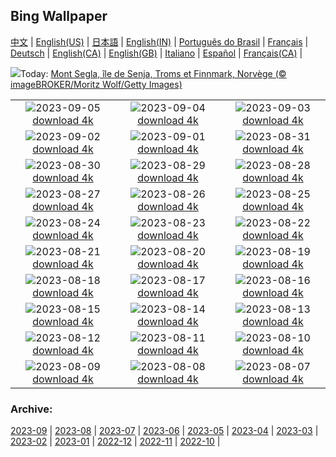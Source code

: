 ## Bing Wallpaper
[中文](README.md) |                     [English(US)](en-US.md) |                     [日本語](ja-JP.md) |                     [English(IN)](en-IN.md) |                     [Português do Brasil](pt-BR.md) |                     [Français](fr-FR.md) |                     [Deutsch](de-DE.md) |                     [English(CA)](en-CA.md) |                     [English(GB)](en-GB.md) |                     [Italiano](it-IT.md) |                     [Español](es-ES.md) |                     [Français(CA)](fr-CA.md) |                    

![](https://www.bing.com/th?id=OHR.MountSegla_FR-CA3664443685_UHD.jpg&w=1000)Today: [Mont Segla, île de Senja, Troms et Finnmark, Norvège (© imageBROKER/Moritz Wolf/Getty Images)](https://www.bing.com/th?id=OHR.MountSegla_FR-CA3664443685_UHD.jpg)

|      |      |      |
| :----: | :----: | :----: |
|![](https://www.bing.com/th?id=OHR.BourgesMarsh_FR-CA3870062021_UHD.jpg&pid=hp&w=384&h=216&rs=1&c=4)2023-09-05 [download 4k](https://www.bing.com/th?id=OHR.BourgesMarsh_FR-CA3870062021_UHD.jpg)|![](https://www.bing.com/th?id=OHR.ManhattanAerial_FR-CA3613326051_UHD.jpg&pid=hp&w=384&h=216&rs=1&c=4)2023-09-04 [download 4k](https://www.bing.com/th?id=OHR.ManhattanAerial_FR-CA3613326051_UHD.jpg)|![](https://www.bing.com/th?id=OHR.TinyHummer_FR-CA3581077617_UHD.jpg&pid=hp&w=384&h=216&rs=1&c=4)2023-09-03 [download 4k](https://www.bing.com/th?id=OHR.TinyHummer_FR-CA3581077617_UHD.jpg)|
|![](https://www.bing.com/th?id=OHR.CamelsAbove_FR-CA3229345898_UHD.jpg&pid=hp&w=384&h=216&rs=1&c=4)2023-09-02 [download 4k](https://www.bing.com/th?id=OHR.CamelsAbove_FR-CA3229345898_UHD.jpg)|![](https://www.bing.com/th?id=OHR.IronwoodCactus_FR-CA2939591487_UHD.jpg&pid=hp&w=384&h=216&rs=1&c=4)2023-09-01 [download 4k](https://www.bing.com/th?id=OHR.IronwoodCactus_FR-CA2939591487_UHD.jpg)|![](https://www.bing.com/th?id=OHR.NingalooShark_FR-CA2661288906_UHD.jpg&pid=hp&w=384&h=216&rs=1&c=4)2023-08-31 [download 4k](https://www.bing.com/th?id=OHR.NingalooShark_FR-CA2661288906_UHD.jpg)|
|![](https://www.bing.com/th?id=OHR.JupiterArtland_FR-CA8489592743_UHD.jpg&pid=hp&w=384&h=216&rs=1&c=4)2023-08-30 [download 4k](https://www.bing.com/th?id=OHR.JupiterArtland_FR-CA8489592743_UHD.jpg)|![](https://www.bing.com/th?id=OHR.DubrovnikHarbor_FR-CA2116285178_UHD.jpg&pid=hp&w=384&h=216&rs=1&c=4)2023-08-29 [download 4k](https://www.bing.com/th?id=OHR.DubrovnikHarbor_FR-CA2116285178_UHD.jpg)|![](https://www.bing.com/th?id=OHR.JejuIsland_FR-CA1926465590_UHD.jpg&pid=hp&w=384&h=216&rs=1&c=4)2023-08-28 [download 4k](https://www.bing.com/th?id=OHR.JejuIsland_FR-CA1926465590_UHD.jpg)|
|![](https://www.bing.com/th?id=OHR.MuseumIsland_FR-CA1507104420_UHD.jpg&pid=hp&w=384&h=216&rs=1&c=4)2023-08-27 [download 4k](https://www.bing.com/th?id=OHR.MuseumIsland_FR-CA1507104420_UHD.jpg)|![](https://www.bing.com/th?id=OHR.YellowstoneFalls_FR-CA0933984187_UHD.jpg&pid=hp&w=384&h=216&rs=1&c=4)2023-08-26 [download 4k](https://www.bing.com/th?id=OHR.YellowstoneFalls_FR-CA0933984187_UHD.jpg)|![](https://www.bing.com/th?id=OHR.SharkFinCove_FR-CA8909566160_UHD.jpg&pid=hp&w=384&h=216&rs=1&c=4)2023-08-25 [download 4k](https://www.bing.com/th?id=OHR.SharkFinCove_FR-CA8909566160_UHD.jpg)|
|![](https://www.bing.com/th?id=OHR.SkogafossWaterfall_FR-CA8092980830_UHD.jpg&pid=hp&w=384&h=216&rs=1&c=4)2023-08-24 [download 4k](https://www.bing.com/th?id=OHR.SkogafossWaterfall_FR-CA8092980830_UHD.jpg)|![](https://www.bing.com/th?id=OHR.TunisiaAmphitheatre_FR-CA7849537174_UHD.jpg&pid=hp&w=384&h=216&rs=1&c=4)2023-08-23 [download 4k](https://www.bing.com/th?id=OHR.TunisiaAmphitheatre_FR-CA7849537174_UHD.jpg)|![](https://www.bing.com/th?id=OHR.EmeraldLakeYukon_FR-CA7580050863_UHD.jpg&pid=hp&w=384&h=216&rs=1&c=4)2023-08-22 [download 4k](https://www.bing.com/th?id=OHR.EmeraldLakeYukon_FR-CA7580050863_UHD.jpg)|
|![](https://www.bing.com/th?id=OHR.StartPointLight_FR-CA7360302172_UHD.jpg&pid=hp&w=384&h=216&rs=1&c=4)2023-08-21 [download 4k](https://www.bing.com/th?id=OHR.StartPointLight_FR-CA7360302172_UHD.jpg)|![](https://www.bing.com/th?id=OHR.CameraSquirrel_FR-CA6868729424_UHD.jpg&pid=hp&w=384&h=216&rs=1&c=4)2023-08-20 [download 4k](https://www.bing.com/th?id=OHR.CameraSquirrel_FR-CA6868729424_UHD.jpg)|![](https://www.bing.com/th?id=OHR.CanadianNationalExhibition_FR-CA0763766374_UHD.jpg&pid=hp&w=384&h=216&rs=1&c=4)2023-08-19 [download 4k](https://www.bing.com/th?id=OHR.CanadianNationalExhibition_FR-CA0763766374_UHD.jpg)|
|![](https://www.bing.com/th?id=OHR.GeckoLeaf_FR-CA6303740147_UHD.jpg&pid=hp&w=384&h=216&rs=1&c=4)2023-08-18 [download 4k](https://www.bing.com/th?id=OHR.GeckoLeaf_FR-CA6303740147_UHD.jpg)|![](https://www.bing.com/th?id=OHR.KeyWestBridge_FR-CA5922360725_UHD.jpg&pid=hp&w=384&h=216&rs=1&c=4)2023-08-17 [download 4k](https://www.bing.com/th?id=OHR.KeyWestBridge_FR-CA5922360725_UHD.jpg)|![](https://www.bing.com/th?id=OHR.TaorminaSquare_FR-CA5370881089_UHD.jpg&pid=hp&w=384&h=216&rs=1&c=4)2023-08-16 [download 4k](https://www.bing.com/th?id=OHR.TaorminaSquare_FR-CA5370881089_UHD.jpg)|
|![](https://www.bing.com/th?id=OHR.AvatarMountain_FR-CA5107551817_UHD.jpg&pid=hp&w=384&h=216&rs=1&c=4)2023-08-15 [download 4k](https://www.bing.com/th?id=OHR.AvatarMountain_FR-CA5107551817_UHD.jpg)|![](https://www.bing.com/th?id=OHR.PerseidsOregon_FR-CA4851481325_UHD.jpg&pid=hp&w=384&h=216&rs=1&c=4)2023-08-14 [download 4k](https://www.bing.com/th?id=OHR.PerseidsOregon_FR-CA4851481325_UHD.jpg)|![](https://www.bing.com/th?id=OHR.ThreeElephants_FR-CA1889757265_UHD.jpg&pid=hp&w=384&h=216&rs=1&c=4)2023-08-13 [download 4k](https://www.bing.com/th?id=OHR.ThreeElephants_FR-CA1889757265_UHD.jpg)|
|![](https://www.bing.com/th?id=OHR.GwaiiHaanasNP_FR-CA0375458941_UHD.jpg&pid=hp&w=384&h=216&rs=1&c=4)2023-08-12 [download 4k](https://www.bing.com/th?id=OHR.GwaiiHaanasNP_FR-CA0375458941_UHD.jpg)|![](https://www.bing.com/th?id=OHR.WorldLionDay_FR-CA5931612553_UHD.jpg&pid=hp&w=384&h=216&rs=1&c=4)2023-08-11 [download 4k](https://www.bing.com/th?id=OHR.WorldLionDay_FR-CA5931612553_UHD.jpg)|![](https://www.bing.com/th?id=OHR.BathurstArt_FR-CA5042727261_UHD.jpg&pid=hp&w=384&h=216&rs=1&c=4)2023-08-10 [download 4k](https://www.bing.com/th?id=OHR.BathurstArt_FR-CA5042727261_UHD.jpg)|
|![](https://www.bing.com/th?id=OHR.InfinityTaipei_FR-CA4799284385_UHD.jpg&pid=hp&w=384&h=216&rs=1&c=4)2023-08-09 [download 4k](https://www.bing.com/th?id=OHR.InfinityTaipei_FR-CA4799284385_UHD.jpg)|![](https://www.bing.com/th?id=OHR.BodieNC_FR-CA4535017907_UHD.jpg&pid=hp&w=384&h=216&rs=1&c=4)2023-08-08 [download 4k](https://www.bing.com/th?id=OHR.BodieNC_FR-CA4535017907_UHD.jpg)|![](https://www.bing.com/th?id=OHR.NaganoPond_FR-CA4304132117_UHD.jpg&pid=hp&w=384&h=216&rs=1&c=4)2023-08-07 [download 4k](https://www.bing.com/th?id=OHR.NaganoPond_FR-CA4304132117_UHD.jpg)|


### Archive:
[2023-09](archive/fr-CA/202309/README.md) | [2023-08](archive/fr-CA/202308/README.md) | [2023-07](archive/fr-CA/202307/README.md) | [2023-06](archive/fr-CA/202306/README.md) | [2023-05](archive/fr-CA/202305/README.md) | [2023-04](archive/fr-CA/202304/README.md) | [2023-03](archive/fr-CA/202303/README.md) | [2023-02](archive/fr-CA/202302/README.md) | [2023-01](archive/fr-CA/202301/README.md) | [2022-12](archive/fr-CA/202212/README.md) | [2022-11](archive/fr-CA/202211/README.md) | [2022-10](archive/fr-CA/202210/README.md) | 